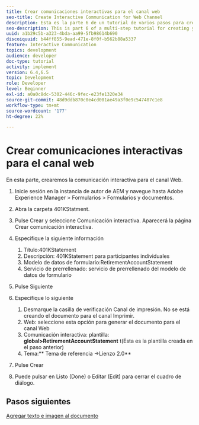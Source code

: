 ```yaml
---
title: Crear comunicaciones interactivas para el canal web
seo-title: Create Interactive Communication for Web Channel
description: Esta es la parte 6 de un tutorial de varios pasos para crear su primer documento de comunicaciones interactivas. En esta parte, crearemos la comunicación interactiva para el canal Web.
seo-description: This is part 6 of a multi-step tutorial for creating your first interactive communications document. In this part, we will create Interactive Communication for Web Channel.
uuid: a1b29c5b-a323-4bda-aa99-5fb98614b690
discoiquuid: b44ff855-9ead-471e-8f0f-b562b88a5337
feature: Interactive Communication
topics: development
audience: developer
doc-type: tutorial
activity: implement
version: 6.4,6.5
topic: Development
role: Developer
level: Beginner
exl-id: a0a0c8dc-5302-446c-9fec-e23fe1320e34
source-git-commit: 48d9ddb870c0e4cd001ae49a3f0e9c547407c1e8
workflow-type: tm+mt
source-wordcount: '177'
ht-degree: 22%

---
```


# Crear comunicaciones interactivas para el canal web

En esta parte, crearemos la comunicación interactiva para el canal Web.

1. Inicie sesión en la instancia de autor de AEM y navegue hasta Adobe Experience Manager > Formularios > Formularios y documentos.
1. Abra la carpeta 401KStatment.
1. Pulse Crear y seleccione Comunicación interactiva. Aparecerá la página Crear comunicación interactiva.
1. Especifique la siguiente información

   1. Título:401KStatement
   1. Descripción: 401KStatement para participantes individuales
   1. Modelo de datos de formulario:RetirementAccountStatement
   1. Servicio de prerrellenado: servicio de prerrellenado del modelo de datos de formulario

1. Pulse Siguiente
1. Especifique lo siguiente

   1. Desmarque la casilla de verificación Canal de impresión. No se está creando el documento para el canal Imprimir.
   1. Web: seleccione esta opción para generar el documento para el canal Web
   1. Comunicación interactiva: plantilla: **global>RetirementAccountStatement** t(Esta es la plantilla creada en el paso anterior)
   1. Tema:** Tema de referencia ->Lienzo 2.0**

1. Pulse Crear
1. Puede pulsar en Listo (Done) o Editar (Edit) para cerrar el cuadro de diálogo.

## Pasos siguientes

[Agregar texto e imagen al documento](./partseven.md)
